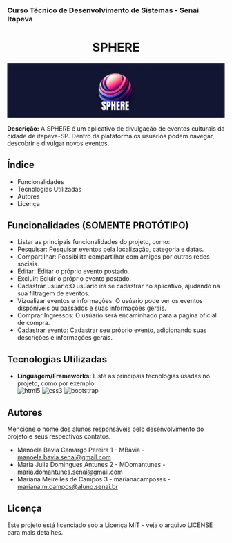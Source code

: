 ### Curso Técnico de Desenvolvimento de Sistemas - Senai Itapeva
<h1 align="center">SPHERE</h1>

![imagem de capa](assets/img/readme/capareadme.png)

**Descrição:**
A SPHERE é um aplicativo de divulgação de eventos culturais da cidade de itapeva-SP. Dentro da plataforma os úsuarios podem navegar, descobrir e divulgar novos eventos.
## Índice
- Funcionalidades
- Tecnologias Utilizadas
- Autores
- Licença
## Funcionalidades (SOMENTE PROTÓTIPO)
- Listar as principais funcionalidades do projeto, como:
 - Pesquisar: Pesquisar eventos pela localização, categoria e datas.
 - Compartilhar: Possibilita compartilhar com amigos por outras redes sociais.
 - Editar: Editar o próprio evento postado.
 - Excluir: Ecluir o próprio evento postado.
 - Cadastrar usúario:O usúario irá se cadastrar no aplicativo, ajudando na sua filtragem de eventos. 
 - Vizualizar eventos e informações: O usúario pode ver os eventos disponíveis ou passados e suas informações gerais.
 - Comprar Ingressos: O usúario será encaminhado para a página oficial de compra.
 - Cadastrar evento: Cadastrar seu próprio evento, adicionando suas descrições e informações gerais.

## Tecnologias Utilizadas
- **Linguagem/Frameworks:**
 Liste as principais tecnologias usadas no projeto, como por exemplo:         
![html5](https://img.shields.io/badge/HTML5-E34F26?style=for-the-badge&logo=html5&logoColor=white)
![css3](https://img.shields.io/badge/CSS3-1572B6?style=for-the-badge&logo=css3&logoColor=white)
![bootstrap](https://img.shields.io/badge/Bootstrap-563D7C?style=for-the-badge&logo=bootstrap&logoColor=white)
## Autores
Mencione o nome dos alunos responsáveis pelo desenvolvimento do projeto e seus respectivos contatos.
- Manoela Bavia Camargo Pereira 1 - MBávia - manoela.bavia.senai@gmail.com
- Maria Julia Domingues Antunes 2 - MDomantunes - maria.domantunes.senai@gmail.com
- Mariana Meirelles de Campos   3 - marianacamposss - mariana.m.campos@aluno.senai.br
## Licença
Este projeto está licenciado sob a Licença MIT - veja o arquivo LICENSE para mais detalhes.
